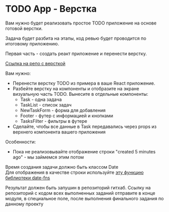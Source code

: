 # **TODO App - Верстка**

Вам нужно будет реализовать простое TODO приложение на основе готовой верстки.

Задача будет разбита на этапы, код ревью будет проводится по итоговому приложению.

Первая часть - создать реакт приложение и перенести верстку.

[Ссылка на репо с версткой](https://github.com/velialiev/todo-template)

Вам нужно:

- Перенести верстку TODO из примера в ваше React приложение.
- Разбейте верстку на компоненты и отобразите на экране визуальную часть TODO. Вынесите в отдельные компоненты:
  - Task - одна задача
  - TaskList - список задач
  - NewTaskForm - форма для добавления
  - Footer - футер с информацией и кнопками
  - TasksFilter - фильтры в футере
- Сделайте, чтобы все данные в Task передавались через props из верхнего компонента вашего приложения

Особенности:

- Пока не реализовывайте отображение строки "created 5 minutes ago" - мы займемся этим потом

Время создания задачи должно быть классом Date  
Для отображения в качестве строки используйте [эту функцию библиотеки date-fns](https://date-fns.org/v2.13.0/docs/formatDistanceToNow)

Результат должен быть запушин в репозиторий гитхаб. Ссылку на репозиторий с кодом всех выполненных заданий отправите в конце модуля, в специальное поле, после выполнения финального задания по данному проекту
